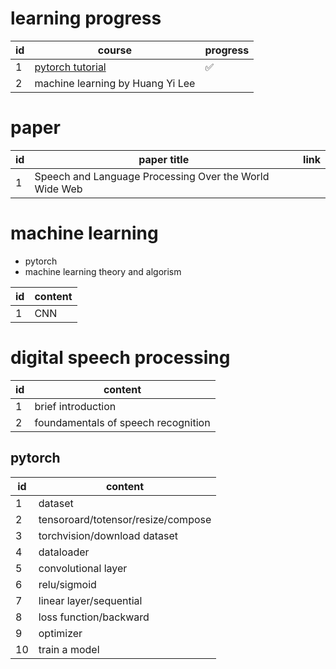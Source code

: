 # learning progress
|id|course|progress|
|---|---|---|
|1|[pytorch tutorial](https://github.com/xiaotudui/pytorch-tutorial.git)|&#x2705;|
|2|machine learning by Huang Yi Lee||

# paper
|id|paper title|link|
|---|---|---|
|1|Speech and Language Processing Over the World Wide Web ||



# machine learning
- pytorch
- machine learning theory and algorism

|id|content|
|---|---|
|1|CNN|

# digital speech processing

|id|content|
|---|---|
|1|brief introduction|
|2|foundamentals of speech recognition|

## pytorch
|id|content|
|---|---|
|1|dataset|
|2|tensoroard/totensor/resize/compose|
|3|torchvision/download dataset|
|4|dataloader|
|5|convolutional layer|
|6|relu/sigmoid|
|7|linear layer/sequential|
|8|loss function/backward|
|9|optimizer|
|10|train a model|

